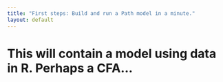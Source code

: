 ```yaml
---
title: "First steps: Build and run a Path model in a minute."
layout: default
---
```


# This will contain a model using data in R. Perhaps a CFA...